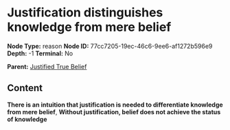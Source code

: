 # Justification distinguishes knowledge from mere belief

**Node Type:** reason
**Node ID:** 77cc7205-19ec-46c6-9ee6-af1272b596e9
**Depth:** -1
**Terminal:** No

**Parent:** [Justified True Belief](justified-true-belief.md)

## Content

**There is an intuition that justification is needed to differentiate knowledge from mere belief**, **Without justification, belief does not achieve the status of knowledge**
